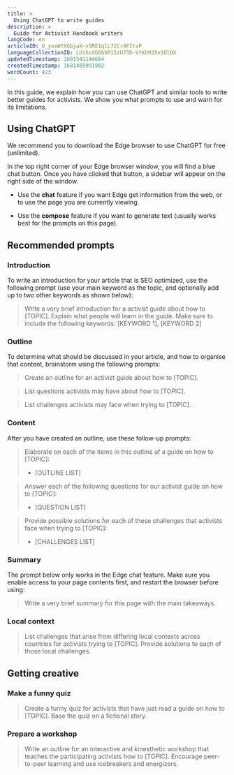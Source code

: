 ```yaml
---
title: >
  Using ChatGPT to write guides
description: >
  Guide for Activist Handbook writers
langCode: en
articleID: 0_yoxWYXGbjaX-v5RE1qlL72Cr4FItvP
languageCollectionID: LUihcdG6bhR12zU73D-VtKU92Xv1OlQX
updatedTimestamp: 1681541144664
createdTimestamp: 1681485991902
wordCount: 423
---
```


In this guide, we explain how you can use ChatGPT and similar tools to write better guides for activists. We show you what prompts to use and warn for its limitations.

## Using ChatGPT

We recommend you to download the Edge browser to use ChatGPT for free (unlimited).

In the top right corner of your Edge browser window, you will find a blue chat button. Once you have clicked that button, a sidebar will appear on the right side of the window.

-   Use the **chat** feature if you want Edge get information from the web, or to use the page you are currently viewing.
    
-   Use the **compose** feature if you want to generate text (usually works best for the prompts on this page).
    

## Recommended prompts

### Introduction

To write an introduction for your article that is SEO optimized, use the following prompt (use your main keyword as the topic, and optionally add up to two other keywords as shown below):

> Write a very brief introduction for a activist guide about how to \[TOPIC\]. Explain what people will learn in the guide. Make sure to include the following keywords: \[KEYWORD 1\], \[KEYWORD 2\]

### Outline

To determine what should be discussed in your article, and how to organise that content, brainstorm using the following prompts:

> Create an outline for an activist guide about how to \[TOPIC\].

> List questions activists may have about how to \[TOPIC\].

> List challenges activists may face when trying to \[TOPIC\].

### Content

After you have created an outline, use these follow-up prompts:

> Elaborate on each of the items in this outline of a guide on how to \[TOPIC\]:
> 
> -   \[OUTLINE LIST\]
>     

> Answer each of the following questions for our activist guide on how to \[TOPIC\]:
> 
> -   \[QUESTION LIST\]
>     

> Provide possible solutions for each of these challenges that activists face when trying to \[TOPIC\]:
> 
> -   \[CHALLENGES LIST\]
>     

### Summary

The prompt below only works in the Edge chat feature. Make sure you enable access to your page contents first, and restart the browser before using:

> Write a very brief summary for this page with the main takeaways.

### Local context

> List challenges that arise from differing local contexts across countries for activists trying to \[TOPIC\]. Provide solutions to each of those local challenges.

## Getting creative

### Make a funny quiz

> Create a funny quiz for activists that have just read a guide on how to \[TOPIC\]. Base the quiz on a fictional story.

### Prepare a workshop

> Write an outline for an interactive and kinesthetic workshop that teaches the participating activists how to \[TOPIC\]. Encourage peer-to-peer learning and use icebreakers and energizers.